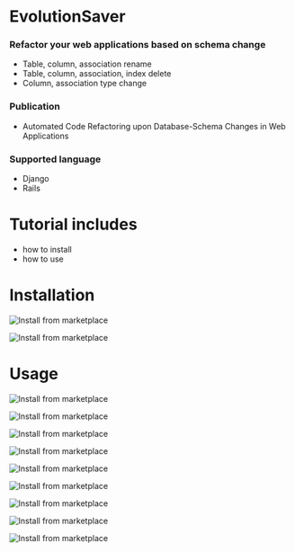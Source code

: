 # EvolutionSaver

### Refactor your web applications based on schema change
  - Table, column, association rename
  - Table, column, association, index delete
  - Column, association type change
 
### Publication

- Automated Code Refactoring upon Database-Schema Changes in Web Applications

### Supported language
  - Django
  - Rails


# Tutorial includes

  - how to install
  - how to use

# Installation
![Install from marketplace](demo-video/Slide4.jpeg)

![Install from marketplace](demo-video/Slide5.jpeg)

# Usage

![Install from marketplace](demo-video/Slide6.jpeg)

![Install from marketplace](column_deletion/Slide2.jpeg)

![Install from marketplace](column_deletion/Slide3.jpeg)

![Install from marketplace](column_deletion/Slide4.jpeg)

![Install from marketplace](column_deletion/Slide5.jpeg)

![Install from marketplace](column_deletion/Slide6.jpeg)

![Install from marketplace](column_deletion/Slide7.jpeg)

![Install from marketplace](column_deletion/Slide8.jpeg)

![Install from marketplace](column_deletion/Slide9.jpeg)
